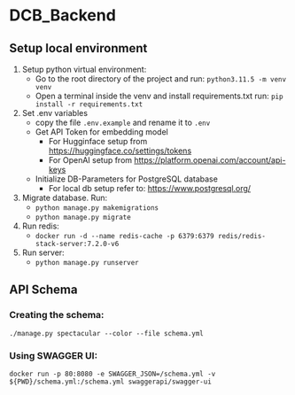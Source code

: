 ﻿# DCB_Backend

## Setup local environment
1.  Setup python virtual environment:
    - Go to the root directory of the project and run: `python3.11.5 -m venv venv`
    - Open a terminal inside the venv and install requirements.txt run: `pip install -r requirements.txt`
1.  Set .env variables
    - copy the file `.env.example` and rename it to `.env`
    - Get API Token for embedding model
        - For Hugginface setup from https://huggingface.co/settings/tokens
        - For OpenAI setup from https://platform.openai.com/account/api-keys
    - Initialize DB-Parameters for PostgreSQL database
        - For local db setup refer to: https://www.postgresql.org/
2. Migrate database. Run:
    - `python manage.py makemigrations`
    - `python manage.py migrate`
3. Run redis:
    - `docker run -d --name redis-cache -p 6379:6379 redis/redis-stack-server:7.2.0-v6`
4. Run server:
    - `python manage.py runserver`

## API Schema
### Creating the schema:
    ./manage.py spectacular --color --file schema.yml
### Using SWAGGER UI:
    docker run -p 80:8080 -e SWAGGER_JSON=/schema.yml -v ${PWD}/schema.yml:/schema.yml swaggerapi/swagger-ui
    
